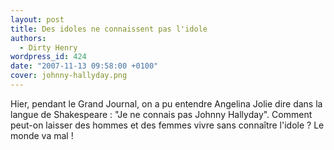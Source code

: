 ```yaml
---
layout: post
title: Des idoles ne connaissent pas l'idole
authors:
  - Dirty Henry
wordpress_id: 424
date: "2007-11-13 09:58:00 +0100"
cover: johnny-hallyday.png
---
```


Hier, pendant le Grand Journal, on a pu entendre Angelina Jolie dire dans la
langue de Shakespeare : "Je ne connais pas Johnny Hallyday". Comment peut-on
laisser des hommes et des femmes vivre sans connaître l'idole ? Le monde va
mal !
